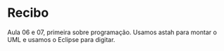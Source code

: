 # Recibo
Aula 06 e 07, primeira sobre programação. Usamos astah para montar o UML e usamos o Eclipse para digitar. 
